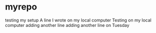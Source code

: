 # myrepo
testing my setup
A line I wrote on my local computer
Testing on my local computer
adding another line
adding another line on Tuesday
